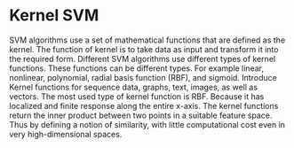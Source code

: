 # Kernel SVM

SVM algorithms use a set of mathematical functions that are defined as the kernel. The function of kernel is to take data as input and transform it into the required form. Different SVM algorithms use different types of kernel functions. These functions can be different types. For example linear, nonlinear, polynomial, radial basis function (RBF), and sigmoid.
Introduce Kernel functions for sequence data, graphs, text, images, as well as vectors. The most used type of kernel function is RBF. Because it has localized and finite response along the entire x-axis.
The kernel functions return the inner product between two points in a suitable feature space. Thus by defining a notion of similarity, with little computational cost even in very high-dimensional spaces.